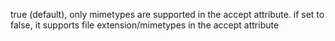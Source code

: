 true (default), only mimetypes are supported in the accept attribute.
if set to false, it supports file extension/mimetypes in the accept attribute